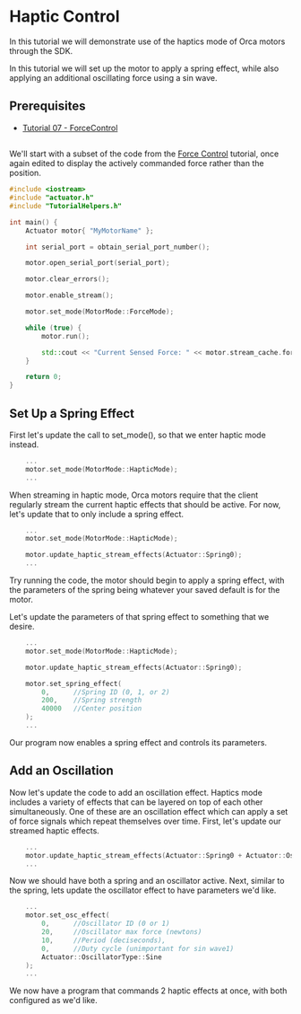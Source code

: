 # Haptic Control

In this tutorial we will demonstrate use of the haptics mode of Orca motors through the SDK. 

In this tutorial we will set up the motor to apply a spring effect, while also applying an additional oscillating force using a sin wave.

## Prerequisites
 - [Tutorial 07 - ForceControl](../07_ForceControl/07_ForceControl.md)
  
## 
We'll start with a subset of the code from the [Force Control](../07_ForceControl/07_ForceControl.md) tutorial, once again edited to display the actively commanded force rather than the position.

```./main.cpp
#include <iostream>
#include "actuator.h"
#include "TutorialHelpers.h"

int main() {
	Actuator motor{ "MyMotorName" };

	int serial_port = obtain_serial_port_number();

	motor.open_serial_port(serial_port);

	motor.clear_errors();

	motor.enable_stream();

	motor.set_mode(MotorMode::ForceMode);

	while (true) {
		motor.run();

		std::cout << "Current Sensed Force: " << motor.stream_cache.force << "                    \r";
	}

	return 0;
}
```

## Set Up a Spring Effect 

First let's update the call to set_mode(), so that we enter haptic mode instead. 

```./main.cpp
	...
	motor.set_mode(MotorMode::HapticMode);
	...
```

When streaming in haptic mode, Orca motors require that the client regularly stream the current haptic effects that should be active. For now, let's update that to only include a spring effect.

```./main.cpp
	...
	motor.set_mode(MotorMode::HapticMode);

	motor.update_haptic_stream_effects(Actuator::Spring0);
	...
```

Try running the code, the motor should begin to apply a spring effect, with the parameters of the spring being whatever your saved default is for the motor.

Let's update the parameters of that spring effect to something that we desire.

```./main.cpp
	...
	motor.set_mode(MotorMode::HapticMode);

	motor.update_haptic_stream_effects(Actuator::Spring0);

	motor.set_spring_effect(
		0,		//Spring ID (0, 1, or 2)
		200,	//Spring strength
		40000	//Center position
	);
	...
```

Our program now enables a spring effect and controls its parameters.

## Add an Oscillation

Now let's update the code to add an oscillation effect. Haptics mode includes a variety of effects that can be layered on top of each other simultaneously. One of these are an oscillation effect which can apply a set of force signals which repeat themselves over time. First, let's update our streamed haptic effects.


```./main.cpp
	...
	motor.update_haptic_stream_effects(Actuator::Spring0 + Actuator::Osc0);
	...
```

Now we should have both a spring and an oscillator active. Next, similar to the spring, lets update the oscillator effect to have parameters we'd like.

```./main.cpp
	...
	motor.set_osc_effect(
		0,		//Oscillator ID (0 or 1)
		20,		//Oscillator max force (newtons)
		10,		//Period (deciseconds),
		0,		//Duty cycle (unimportant for sin wave1)
		Actuator::OscillatorType::Sine
	);
	...
```

We now have a program that commands 2 haptic effects at once, with both configured as we'd like.